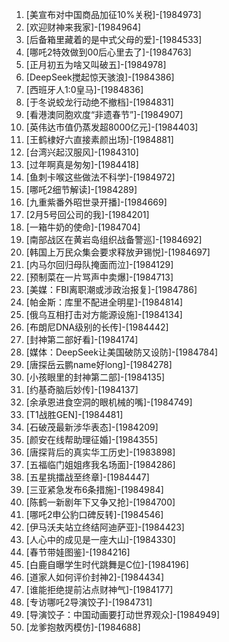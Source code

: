
1. [美宣布对中国商品加征10%关税]-[1984973]
1. [欢迎财神来我家]-[1984964]
1. [后备箱里藏着的是中式父母的爱]-[1984533]
1. [哪吒2特效做到00后心里去了]-[1984763]
1. [正月初五为啥又叫破五]-[1984978]
1. [DeepSeek搅起惊天骇浪]-[1984386]
1. [西班牙人1:0皇马]-[1984836]
1. [于冬说蛟龙行动绝不撤档]-[1984831]
1. [看港澳同胞欢度“非遗春节”]-[1984907]
1. [英伟达市值仍蒸发超8000亿元]-[1984403]
1. [王鹤棣好六直接素颜出场]-[1984881]
1. [台湾兴起汉服风]-[1984310]
1. [过年啊真是匆匆]-[1984418]
1. [鱼刺卡喉这些做法不科学]-[1984972]
1. [哪吒2细节解读]-[1984289]
1. [九重紫番外昭世录开播]-[1984669]
1. [2月5号回公司的我]-[1984201]
1. [一箱牛奶的使命]-[1984704]
1. [南部战区在黄岩岛组织战备警巡]-[1984692]
1. [韩国上万民众集会要求释放尹锡悦]-[1984697]
1. [内马尔回归母队掩面而泣]-[1984129]
1. [预制菜在一片骂声中卖爆]-[1984713]
1. [美媒：FBI离职潮或涉政治报复]-[1984786]
1. [帕金斯：库里不配进全明星]-[1984814]
1. [俄乌互相打击对方能源设施]-[1984134]
1. [布朗尼DNA级别的长传]-[1984442]
1. [封神第二部好看]-[1984174]
1. [媒体：DeepSeek让美国破防又设防]-[1984784]
1. [唐探岳云鹏name好long]-[1984278]
1. [小孩眼里的封神第二部]-[1984135]
1. [约基奇脑后妙传]-[1984137]
1. [余承恩进食空洞的眼机械的嘴]-[1984749]
1. [T1战胜GEN]-[1984481]
1. [石破茂最新涉华表态]-[1984209]
1. [颜安在线帮助理征婚]-[1984355]
1. [唐探背后的真实华工历史]-[1983898]
1. [五福临门姐姐疼我名场面]-[1984286]
1. [五星挑擂战至终章]-[1984447]
1. [三亚紧急发布6条措施]-[1984984]
1. [陈鹤一新剧年下又争又抢]-[1984700]
1. [哪吒2申公豹口碑反转]-[1984546]
1. [伊马沃夫站立终结阿迪萨亚]-[1984423]
1. [人心中的成见是一座大山]-[1984330]
1. [春节带娃图鉴]-[1984216]
1. [白鹿自曝学生时代跳舞是C位]-[1984196]
1. [道家人如何评价封神2]-[1984434]
1. [谁能拒绝提前沾点财神气]-[1984177]
1. [专访哪吒2导演饺子]-[1984731]
1. [导演饺子：中国动画要打动世界观众]-[1984949]
1. [龙爹抱敖丙模仿]-[1984688]